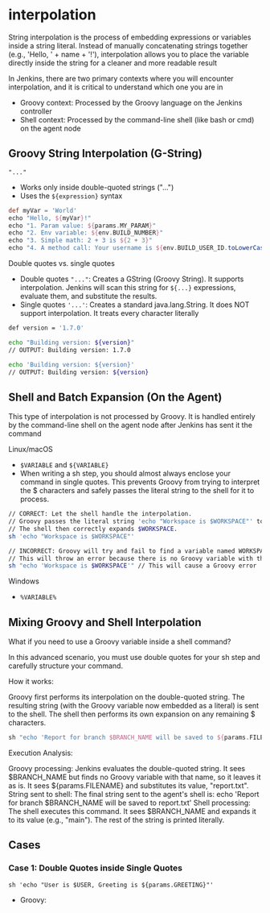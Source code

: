 # interpolation

String interpolation is the process of embedding expressions or variables inside a string literal. Instead of manually concatenating strings together (e.g., 'Hello, ' + name + '!'), interpolation allows you to place the variable directly inside the string for a cleaner and more readable result

In Jenkins, there are two primary contexts where you will encounter interpolation, and it is critical to understand which one you are in

- Groovy context: Processed by the Groovy language on the Jenkins controller
- Shell context: Processed by the command-line shell (like bash or cmd) on the agent node

## Groovy String Interpolation (G-String)

`"..."`

- Works only inside double-quoted strings ("...")
- Uses the `${expression}` syntax

```groovy
def myVar = 'World'
echo "Hello, ${myVar}!"
echo "1. Param value: ${params.MY_PARAM}"
echo "2. Env variable: ${env.BUILD_NUMBER}"
echo "3. Simple math: 2 + 3 is ${2 + 3}"
echo "4. A method call: Your username is ${env.BUILD_USER_ID.toLowerCase()}"
```

Double quotes vs. single quotes

- Double quotes `"..."`: Creates a GString (Groovy String). It supports interpolation. Jenkins will scan this string for `${...}` expressions, evaluate them, and substitute the results.
- Single quotes `'...'`: Creates a standard java.lang.String. It does NOT support interpolation. It treats every character literally

```bash
def version = '1.7.0'

echo "Building version: ${version}"
// OUTPUT: Building version: 1.7.0

echo 'Building version: ${version}'
// OUTPUT: Building version: ${version}
```

## Shell and Batch Expansion (On the Agent)

This type of interpolation is not processed by Groovy. It is handled entirely by the command-line shell on the agent node after Jenkins has sent it the command

Linux/macOS

- `$VARIABLE` and `${VARIABLE}`
- When writing a sh step, you should almost always enclose your command in single quotes. This prevents Groovy from trying to interpret the $ characters and safely passes the literal string to the shell for it to process.

```bash
// CORRECT: Let the shell handle the interpolation.
// Groovy passes the literal string 'echo "Workspace is $WORKSPACE"' to the shell.
// The shell then correctly expands $WORKSPACE.
sh 'echo "Workspace is $WORKSPACE"'

// INCORRECT: Groovy will try and fail to find a variable named WORKSPACE.
// This will throw an error because there is no Groovy variable with that name.
sh "echo 'Workspace is $WORKSPACE'" // This will cause a Groovy error
```

Windows

- `%VARIABLE%`

## Mixing Groovy and Shell Interpolation

What if you need to use a Groovy variable inside a shell command?

In this advanced scenario, you must use double quotes for your sh step and carefully structure your command.

How it works:

Groovy first performs its interpolation on the double-quoted string.
The resulting string (with the Groovy variable now embedded as a literal) is sent to the shell.
The shell then performs its own expansion on any remaining $ characters.

```groovy
sh "echo 'Report for branch $BRANCH_NAME will be saved to ${params.FILENAME}'"
```

Execution Analysis:

Groovy processing: Jenkins evaluates the double-quoted string.
It sees $BRANCH_NAME but finds no Groovy variable with that name, so it leaves it as is.
It sees ${params.FILENAME} and substitutes its value, "report.txt".
String sent to shell: The final string sent to the agent's shell is: echo 'Report for branch $BRANCH_NAME will be saved to report.txt'
Shell processing: The shell executes this command.
It sees $BRANCH_NAME and expands it to its value (e.g., "main").
The rest of the string is printed literally.

## Cases

### Case 1: Double Quotes inside Single Quotes

`sh 'echo "User is $USER, Greeting is ${params.GREETING}"'`

- Groovy: 